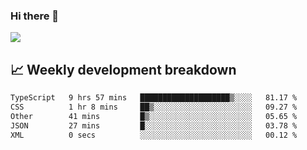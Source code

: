 ### Hi there 👋
<img align="center" src="https://github-readme-stats.vercel.app/api?username=Tumao727&show_icons=true&hide_title=true&theme=dracula" />


## 📈 Weekly development breakdown
<!--START_SECTION:waka-->

```txt
TypeScript   9 hrs 57 mins   ████████████████████▒░░░░   81.17 %
CSS          1 hr 8 mins     ██▒░░░░░░░░░░░░░░░░░░░░░░   09.27 %
Other        41 mins         █▒░░░░░░░░░░░░░░░░░░░░░░░   05.65 %
JSON         27 mins         █░░░░░░░░░░░░░░░░░░░░░░░░   03.78 %
XML          0 secs          ░░░░░░░░░░░░░░░░░░░░░░░░░   00.12 %
```

<!--END_SECTION:waka-->